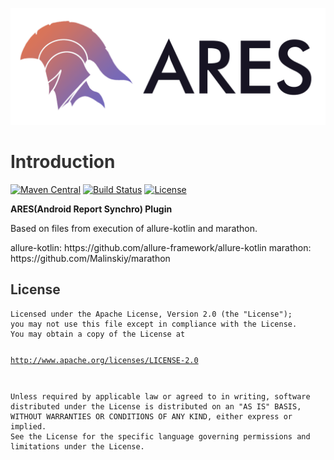 <p><img src="https://github.com/SergKhram/ARES/blob/develop/ares_blank.png?raw=true" alt="ARES" /></p>
<h1 id="introduction" style="color:#333;">Introduction</h1>
<p><a href="https://search.maven.org/search?q=g:%22io.github.sergkhram%22%20AND%20a:%22ares-plugin%22"><img src="https://img.shields.io/maven-central/v/io.github.sergkhram/ares-plugin.svg?label=Maven%20Central" alt="Maven Central" /></a>
<a href="https://github.com/SergKhram/ARES/actions"><img src="https://github.com/SergKhram/ARES/workflows/build/badge.svg" alt="Build Status" /></a>
<a href="https://opensource.org/licenses/Apache-2.0"><img src="https://img.shields.io/badge/License-Apache%202.0-purple.svg" alt="License" /></a></p>

<p><strong>ARES(Android Report Synchro) Plugin</strong></p>

<p>Based on files from execution of allure-kotlin and marathon.</p>

<p>allure-kotlin: https://github.com/allure-framework/allure-kotlin
marathon: https://github.com/Malinskiy/marathon</p>

<h2 id="license" style="color:#333;">License</h2>

<div class="language-plaintext highlighter-rouge"><div class="highlight"><pre class="highlight"><code>Licensed under the Apache License, Version 2.0 (the "License");
you may not use this file except in compliance with the License.
You may obtain a copy of the License at

   http://www.apache.org/licenses/LICENSE-2.0

Unless required by applicable law or agreed to in writing, software
distributed under the License is distributed on an "AS IS" BASIS,
WITHOUT WARRANTIES OR CONDITIONS OF ANY KIND, either express or implied.
See the License for the specific language governing permissions and
limitations under the License.
</code></pre></div></div>
